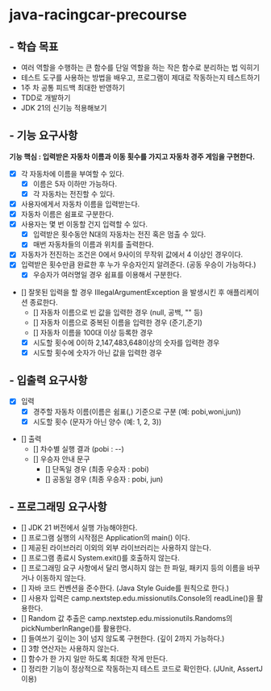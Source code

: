 # java-racingcar-precourse

## - 학습 목표
- 여러 역할을 수행하는 큰 함수를 단일 역할을 하는 작은 함수로 분리하는 법 익히기
- 테스트 도구를 사용하는 방법을 배우고, 프로그램이 제대로 작동하는지 테스트하기
- 1주 차 공통 피드백 최대한 반영하기
- TDD로 개발하기
- JDK 21의 신기능 적용해보기

## - 기능 요구사항
**기능 핵심 : 입력받은 자동차 이름과 이동 횟수를 가지고 자동차 경주 게임을 구현한다.**
- [x] 각 자동차에 이름을 부여할 수 있다.
  - [x] 이름은 5자 이하만 가능하다.
  - [x] 각 자동차는 전진할 수 있다.
- [x] 사용자에게서 자동차 이름을 입력받는다.
- [x] 자동차 이름은 쉼표로 구분한다.
- [x] 사용자는 몇 번 이동할 건지 입력할 수 있다.
  - [x] 입력받은 횟수동안 N대의 자동차는 전진 혹은 멈출 수 있다.
  - [x] 매번 자동차들의 이름과 위치를 출력한다.
- [x] 자동차가 전진하는 조건은 0에서 9사이의 무작위 값에서 4 이상인 경우이다.
- [x] 입력받은 횟수만큼 완료한 후 누가 우승자인지 알려준다. (공동 우승이 가능하다.)
  - [x] 우승자가 여러명일 경우 쉼표를 이용해서 구분한다.
- [] 잘못된 입력을 할 경우 IllegalArgumentException 을 발생시킨 후 애플리케이션 종료한다.
    - [] 자동차 이름으로 빈 값을 입력한 경우 (null, 공백, "" 등)
    - [] 자동차 이름으로 중복된 이름을 입력한 경우 (준기,준기)
    - [] 자동차 이름을 100대 이상 등록한 경우
    - [x] 시도할 횟수에 0이하 2,147,483,648이상의 숫자를 입력한 경우
    - [x] 시도할 횟수에 숫자가 아닌 값을 입력한 경우

## - 입출력 요구사항
- [x] 입력
  - [x] 경주할 자동차 이름(이름은 쉼표(,) 기준으로 구분 (예: pobi,woni,jun))
  - [x] 시도할 횟수 (문자가 아닌 양수 (예: 1, 2, 3))
- [] 출력
  - [] 차수별 실행 결과 (pobi : --)
  - [] 우승자 안내 문구
    - [] 단독일 경우 (최종 우승자 : pobi)
    - [] 공동일 경우 (최종 우승자 : pobi, jun)

## - 프로그래밍 요구사항
- [] JDK 21 버전에서 실행 가능해야한다.
- [] 프로그램 실행의 시작점은 Application의 main() 이다.
- [] 제공된 라이브러리 이외의 외부 라이브러리는 사용하지 않는다.
- [] 프로그램 종료시 System.exit()를 호출하지 않는다.
- [] 프로그래밍 요구 사항에서 달리 명시하지 않는 한 파일, 패키지 등의 이름을 바꾸거나 이동하지 않는다.
- [] 자바 코드 컨벤션을 준수한다. (Java Style Guide를 원칙으로 한다.)
- [] 사용자 입력은 camp.nextstep.edu.missionutils.Console의 readLine()을 활용한다.
- [] Random 값 추출은 camp.nextstep.edu.missionutils.Randoms의 pickNumberInRange()를 활용한다.
- [] 들여쓰기 깊이는 3이 넘지 않도록 구현한다. (깊이 2까지 가능하다.)
- [] 3항 연산자는 사용하지 않는다.
- [] 함수가 한 가지 일만 하도록 최대한 작게 만든다.
- [] 정리한 기능이 정상적으로 작동하는지 테스트 코드로 확인한다. (JUnit, AssertJ 이용)